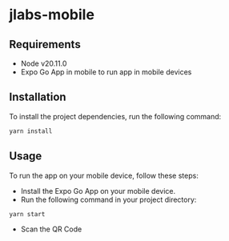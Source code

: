 # jlabs-mobile

## Requirements
- Node v20.11.0
- Expo Go App in mobile to run app in mobile devices

## Installation
To install the project dependencies, run the following command:
```sh
yarn install
```

## Usage
To run the app on your mobile device, follow these steps:

- Install the Expo Go App on your mobile device.
- Run the following command in your project directory:
```sh
yarn start
```
- Scan the QR Code